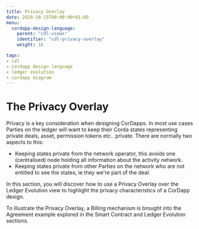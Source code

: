 ```yaml
---
title: Privacy Overlay
date: 2020-10-15T00:00:00+01:00
menu:
  cordapp-design-language:
    parent: "cdl-views"
    identifier: "cdl-privacy-overlay"
    weight: 16

tags:
- cdl
- cordapp design language
- ledger evolution
- cordapp diagram
---
```


# The Privacy Overlay

Privacy is a key consideration when designing CorDapps. In most use cases Parties on the ledger will want to keep their Corda states representing private deals, asset, permission tokens etc.. private. There are normally two aspects to this:

* Keeping states private from the network operator, this avoids one (centralised) node holding all information about the activity network.
* Keeping states private from other Parties on the network who are not entitled to see the states, ie they we're part of the deal.

In this section, you will discover how to use a Privacy Overlay over the Ledger Evolution view to highlight the privacy characteristics of a CorDapp design.

To illustrate the Privacy Overlay, a Billing mechanism is brought into the Agreement example explored in the Smart Contract and Ledger Evolution sections.
